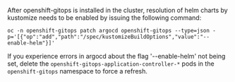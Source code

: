 After openshift-gitops  is installed in the cluster, resolution of helm charts by kustomize needs to be enabled by issuing the following command:

```
oc -n openshift-gitops patch argocd openshift-gitops --type=json -p='[{"op":"add","path":"/spec/kustomizeBuildOptions","value":"--enable-helm"}]'
```

If you experience errors in argocd about the flag '--enable-helm' not being set, delete the `openshift-gitops-application-controller-*` pods in the `openshift-gitops` namespace to force a refresh.
